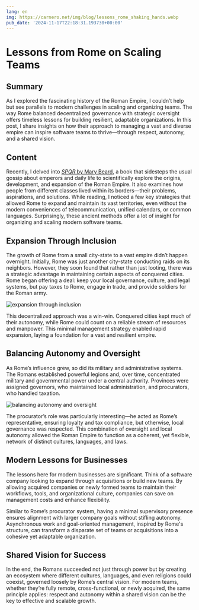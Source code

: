```yaml
---
lang: en
img: https://carnero.net/img/blog/lessons_rome_shaking_hands.webp
pub_date: '2024-11-17T22:18:31.193730+00:00'
---
```


# Lessons from Rome on Scaling Teams

## Summary

As I explored the fascinating history of the Roman Empire, I couldn’t help but see parallels to modern challenges in scaling and organizing teams. The way Rome balanced decentralized governance with strategic oversight offers timeless lessons for building resilient, adaptable organizations. In this post, I share insights on how their approach to managing a vast and diverse empire can inspire software teams to thrive—through respect, autonomy, and a shared vision.

## Content

Recently, I delved into [_SPQR_ by Mary Beard](https://www.goodreads.com/book/show/28789711-spqr), a book that sidesteps the usual gossip about emperors and daily life to scientifically explore the origins, development, and expansion of the Roman Empire. It also examines how people from different classes lived within its borders—their problems, aspirations, and solutions. While reading, I noticed a few key strategies that allowed Rome to expand and maintain its vast territories, even without the modern conveniences of telecommunication, unified calendars, or common languages. Surprisingly, these ancient methods offer a lot of insight for organizing and scaling modern software teams.

## Expansion Through Inclusion

The growth of Rome from a small city-state to a vast empire didn’t happen overnight. Initially, Rome was just another city-state conducting raids on its neighbors. However, they soon found that rather than just looting, there was a strategic advantage in maintaining certain aspects of conquered cities. Rome began offering a deal: keep your local governance, culture, and legal systems, but pay taxes to Rome, engage in trade, and provide soldiers for the Roman army.

![expansion through inclusion](/img/blog/lessons_rome_shaking_hands.webp)

This decentralized approach was a win-win. Conquered cities kept much of their autonomy, while Rome could count on a reliable stream of resources and manpower. This minimal management strategy enabled rapid expansion, laying a foundation for a vast and resilient empire.

## Balancing Autonomy and Oversight

As Rome’s influence grew, so did its military and administrative systems. The Romans established powerful legions and, over time, concentrated military and governmental power under a central authority. Provinces were assigned governors, who maintained local administration, and procurators, who handled taxation.

![balancing autonomy and oversight](/img/blog/lessons_rome_oversight.webp)

The procurator’s role was particularly interesting—he acted as Rome’s representative, ensuring loyalty and tax compliance, but otherwise, local governance was respected. This combination of oversight and local autonomy allowed the Roman Empire to function as a coherent, yet flexible, network of distinct cultures, languages, and laws.

## Modern Lessons for Businesses

The lessons here for modern businesses are significant. Think of a software company looking to expand through acquisitions or build new teams. By allowing acquired companies or newly formed teams to maintain their workflows, tools, and organizational culture, companies can save on management costs and enhance flexibility.

Similar to Rome’s procurator system, having a minimal supervisory presence ensures alignment with larger company goals without stifling autonomy. Asynchronous work and goal-oriented management, inspired by Rome's structure, can transform a disparate set of teams or acquisitions into a cohesive yet adaptable organization.

## Shared Vision for Success

In the end, the Romans succeeded not just through power but by creating an ecosystem where different cultures, languages, and even religions could coexist, governed loosely by Rome’s central vision. For modern teams, whether they’re fully remote, cross-functional, or newly acquired, the same principle applies: respect and autonomy within a shared vision can be the key to effective and scalable growth.
